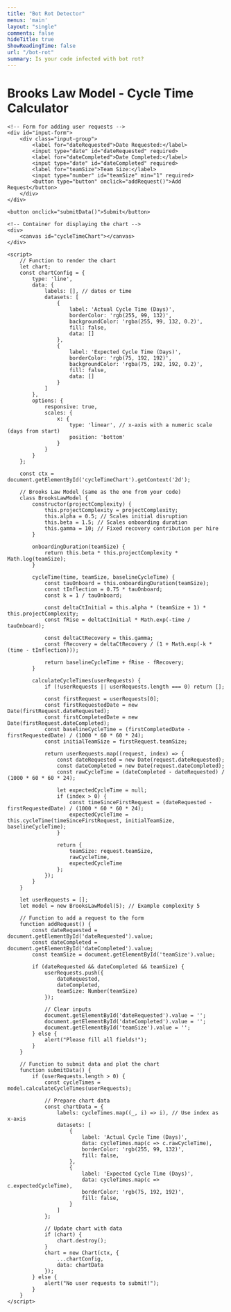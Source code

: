 ```yaml
---
title: "Bot Rot Detector"
menus: 'main'
layout: "single"
comments: false
hideTitle: true
ShowReadingTime: false
url: "/bot-rot"
summary: Is your code infected with bot rot?
---
```


<!DOCTYPE html>
<html lang="en">
<head>
    <meta charset="UTF-8">
    <meta name="viewport" content="width=device-width, initial-scale=1.0">
    <title>Brooks Law Model - Cycle Times</title>
    <script src="https://cdn.jsdelivr.net/npm/chart.js"></script>
</head>
<body>
    <h1>Brooks Law Model - Cycle Time Calculator</h1>

    <!-- Form for adding user requests -->
    <div id="input-form">
        <div class="input-group">
            <label for="dateRequested">Date Requested:</label>
            <input type="date" id="dateRequested" required>
            <label for="dateCompleted">Date Completed:</label>
            <input type="date" id="dateCompleted" required>
            <label for="teamSize">Team Size:</label>
            <input type="number" id="teamSize" min="1" required>
            <button type="button" onclick="addRequest()">Add Request</button>
        </div>
    </div>

    <button onclick="submitData()">Submit</button>

    <!-- Container for displaying the chart -->
    <div>
        <canvas id="cycleTimeChart"></canvas>
    </div>

    <script>
        // Function to render the chart
        let chart;
        const chartConfig = {
            type: 'line',
            data: {
                labels: [], // dates or time
                datasets: [
                    {
                        label: 'Actual Cycle Time (Days)',
                        borderColor: 'rgb(255, 99, 132)',
                        backgroundColor: 'rgba(255, 99, 132, 0.2)',
                        fill: false,
                        data: []
                    },
                    {
                        label: 'Expected Cycle Time (Days)',
                        borderColor: 'rgb(75, 192, 192)',
                        backgroundColor: 'rgba(75, 192, 192, 0.2)',
                        fill: false,
                        data: []
                    }
                ]
            },
            options: {
                responsive: true,
                scales: {
                    x: {
                        type: 'linear', // x-axis with a numeric scale (days from start)
                        position: 'bottom'
                    }
                }
            }
        };

        const ctx = document.getElementById('cycleTimeChart').getContext('2d');

        // Brooks Law Model (same as the one from your code)
        class BrooksLawModel {
            constructor(projectComplexity) {
                this.projectComplexity = projectComplexity;
                this.alpha = 0.5; // Scales initial disruption
                this.beta = 1.5; // Scales onboarding duration
                this.gamma = 10; // Fixed recovery contribution per hire
            }

            onboardingDuration(teamSize) {
                return this.beta * this.projectComplexity * Math.log(teamSize);
            }

            cycleTime(time, teamSize, baselineCycleTime) {
                const tauOnboard = this.onboardingDuration(teamSize);
                const tInflection = 0.75 * tauOnboard;
                const k = 1 / tauOnboard;

                const deltaCtInitial = this.alpha * (teamSize + 1) * this.projectComplexity;
                const fRise = deltaCtInitial * Math.exp(-time / tauOnboard);

                const deltaCtRecovery = this.gamma;
                const fRecovery = deltaCtRecovery / (1 + Math.exp(-k * (time - tInflection)));

                return baselineCycleTime + fRise - fRecovery;
            }

            calculateCycleTimes(userRequests) {
                if (!userRequests || userRequests.length === 0) return [];

                const firstRequest = userRequests[0];
                const firstRequestedDate = new Date(firstRequest.dateRequested);
                const firstCompletedDate = new Date(firstRequest.dateCompleted);
                const baselineCycleTime = (firstCompletedDate - firstRequestedDate) / (1000 * 60 * 60 * 24);
                const initialTeamSize = firstRequest.teamSize;

                return userRequests.map((request, index) => {
                    const dateRequested = new Date(request.dateRequested);
                    const dateCompleted = new Date(request.dateCompleted);
                    const rawCycleTime = (dateCompleted - dateRequested) / (1000 * 60 * 60 * 24);

                    let expectedCycleTime = null;
                    if (index > 0) {
                        const timeSinceFirstRequest = (dateRequested - firstRequestedDate) / (1000 * 60 * 60 * 24);
                        expectedCycleTime = this.cycleTime(timeSinceFirstRequest, initialTeamSize, baselineCycleTime);
                    }

                    return {
                        teamSize: request.teamSize,
                        rawCycleTime,
                        expectedCycleTime
                    };
                });
            }
        }

        let userRequests = [];
        let model = new BrooksLawModel(5); // Example complexity 5

        // Function to add a request to the form
        function addRequest() {
            const dateRequested = document.getElementById('dateRequested').value;
            const dateCompleted = document.getElementById('dateCompleted').value;
            const teamSize = document.getElementById('teamSize').value;

            if (dateRequested && dateCompleted && teamSize) {
                userRequests.push({
                    dateRequested,
                    dateCompleted,
                    teamSize: Number(teamSize)
                });

                // Clear inputs
                document.getElementById('dateRequested').value = '';
                document.getElementById('dateCompleted').value = '';
                document.getElementById('teamSize').value = '';
            } else {
                alert("Please fill all fields!");
            }
        }

        // Function to submit data and plot the chart
        function submitData() {
            if (userRequests.length > 0) {
                const cycleTimes = model.calculateCycleTimes(userRequests);

                // Prepare chart data
                const chartData = {
                    labels: cycleTimes.map((_, i) => i), // Use index as x-axis
                    datasets: [
                        {
                            label: 'Actual Cycle Time (Days)',
                            data: cycleTimes.map(c => c.rawCycleTime),
                            borderColor: 'rgb(255, 99, 132)',
                            fill: false,
                        },
                        {
                            label: 'Expected Cycle Time (Days)',
                            data: cycleTimes.map(c => c.expectedCycleTime),
                            borderColor: 'rgb(75, 192, 192)',
                            fill: false,
                        }
                    ]
                };

                // Update chart with data
                if (chart) {
                    chart.destroy();
                }
                chart = new Chart(ctx, {
                    ...chartConfig,
                    data: chartData
                });
            } else {
                alert("No user requests to submit!");
            }
        }
    </script>
</body>
</html>
